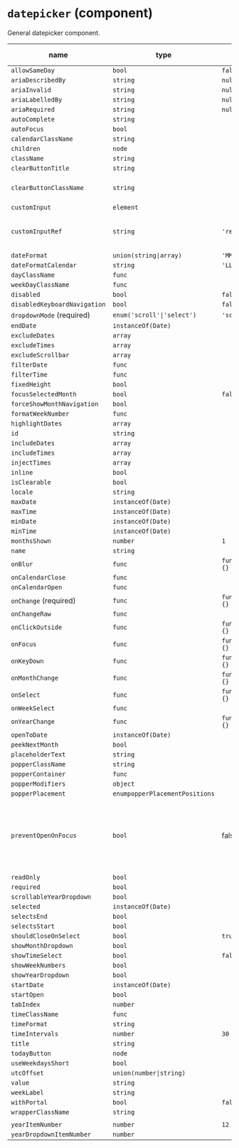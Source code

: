 # `datepicker` (component)

General datepicker component.

| name                         | type                           | default value   | description                                                                                   |
| ---------------------------- | ------------------------------ | --------------- | --------------------------------------------------------------------------------------------- |
| `allowSameDay`               | `bool`                         | `false`         |                                                                                               |
| `ariaDescribedBy`            | `string`                       | `null`          |                                                                                               |
| `ariaInvalid`                | `string`                       | `null`          |                                                                                               |
| `ariaLabelledBy`             | `string`                       | `null`          |                                                                                               |
| `ariaRequired`               | `string`                       | `null`          |                                                                                               |
| `autoComplete`               | `string`                       |                 |                                                                                               |
| `autoFocus`                  | `bool`                         |                 |                                                                                               |
| `calendarClassName`          | `string`                       |                 |                                                                                               |
| `children`                   | `node`                         |                 |                                                                                               |
| `className`                  | `string`                       |                 |                                                                                               |
| `clearButtonTitle`           | `string`                       |                 |                                                                                               |
| `clearButtonClassName`       | `string`                       |                 | Customize the clear button                                                                    |
| `customInput`                | `element`                      |                 |                                                                                               |
| `customInputRef`             | `string`                       | `'ref'`         | The property used to pass the ref callback                                                    |
| `dateFormat`                 | `union(string\|array)`         | `'MM/dd/yyyy'`  |                                                                                               |
| `dateFormatCalendar`         | `string`                       | `'LLLL yyyy'`   |                                                                                               |
| `dayClassName`               | `func`                         |                 |                                                                                               |
| `weekDayClassName`           | `func`                         |                 |                                                                                               |
| `disabled`                   | `bool`                         | `false`         |                                                                                               |
| `disabledKeyboardNavigation` | `bool`                         | `false`         |                                                                                               |
| `dropdownMode` (required)    | `enum('scroll'\|'select')`     | `'scroll'`      |                                                                                               |
| `endDate`                    | `instanceOf(Date)`             |                 |                                                                                               |
| `excludeDates`               | `array`                        |                 |                                                                                               |
| `excludeTimes`               | `array`                        |                 |                                                                                               |
| `excludeScrollbar`           | `array`                        |                 |                                                                                               |
| `filterDate`                 | `func`                         |                 |                                                                                               |
| `filterTime`                 | `func`                         |                 |                                                                                               |
| `fixedHeight`                | `bool`                         |                 |                                                                                               |
| `focusSelectedMonth`         | `bool`                         | `false`                |                                                                                               |
| `forceShowMonthNavigation`   | `bool`                         |                 |                                                                                               |
| `formatWeekNumber`           | `func`                         |                 |                                                                                               |
| `highlightDates`             | `array`                        |                 |                                                                                               |
| `id`                         | `string`                       |                 |                                                                                               |
| `includeDates`               | `array`                        |                 |                                                                                               |
| `includeTimes`               | `array`                        |                 |                                                                                               |
| `injectTimes`                | `array`                        |                 |                                                                                               |
| `inline`                     | `bool`                         |                 |                                                                                               |
| `isClearable`                | `bool`                         |                 |                                                                                               |
| `locale`                     | `string`                       |                 |                                                                                               |
| `maxDate`                    | `instanceOf(Date)`             |                 |                                                                                               |
| `maxTime`                    | `instanceOf(Date)`             |                 |                                                                                               |
| `minDate`                    | `instanceOf(Date)`             |                 |                                                                                               |
| `minTime`                    | `instanceOf(Date)`             |                 |                                                                                               |
| `monthsShown`                | `number`                       | `1`             |                                                                                               |
| `name`                       | `string`                       |                 |                                                                                               |
| `onBlur`                     | `func`                         | `function() {}` |                                                                                               |
| `onCalendarClose`            | `func`                         |                 |                                                                                               |
| `onCalendarOpen`             | `func`                         |                 |                                                                                               |
| `onChange` (required)        | `func`                         | `function() {}` |                                                                                               |
| `onChangeRaw`                | `func`                         |                 |                                                                                               |
| `onClickOutside`             | `func`                         | `function() {}` |                                                                                               |
| `onFocus`                    | `func`                         | `function() {}` |                                                                                               |
| `onKeyDown`                  | `func`                         | `function() {}` |                                                                                               |
| `onMonthChange`              | `func`                         | `function() {}` |                                                                                               |
| `onSelect`                   | `func`                         | `function() {}` |                                                                                               |
| `onWeekSelect`               | `func`                         |                 |                                                                                               |
| `onYearChange`               | `func`                         | `function() {}` |                                                                                               |
| `openToDate`                 | `instanceOf(Date)`             |                 |                                                                                               |
| `peekNextMonth`              | `bool`                         |                 |                                                                                               |
| `placeholderText`            | `string`                       |                 |                                                                                               |
| `popperClassName`            | `string`                       |                 |                                                                                               |
| `popperContainer`            | `func`                         |                 |                                                                                               |
| `popperModifiers`            | `object`                       |                 |                                                                                               |
| `popperPlacement`            | `enumpopperPlacementPositions` |                 |                                                                                               |
| `preventOpenOnFocus`         | `bool`                         | false           | When this is true, the datepicker will not automatically open when the date field is focussed |
| `readOnly`                   | `bool`                         |                 |                                                                                               |
| `required`                   | `bool`                         |                 |                                                                                               |
| `scrollableYearDropdown`     | `bool`                         |                 |                                                                                               |
| `selected`                   | `instanceOf(Date)`             |                 |                                                                                               |
| `selectsEnd`                 | `bool`                         |                 |                                                                                               |
| `selectsStart`               | `bool`                         |                 |                                                                                               |
| `shouldCloseOnSelect`        | `bool`                         | `true`          |                                                                                               |
| `showMonthDropdown`          | `bool`                         |                 |                                                                                               |
| `showTimeSelect`             | `bool`                         | `false`         |                                                                                               |
| `showWeekNumbers`            | `bool`                         |                 |                                                                                               |
| `showYearDropdown`           | `bool`                         |                 |                                                                                               |
| `startDate`                  | `instanceOf(Date)`             |                 |                                                                                               |
| `startOpen`                  | `bool`                         |                 |                                                                                               |
| `tabIndex`                   | `number`                       |                 |                                                                                               |
| `timeClassName`              | `func`                         |                 |                                                                                               |
| `timeFormat`                 | `string`                       |                 |                                                                                               |
| `timeIntervals`              | `number`                       | `30`            |                                                                                               |
| `title`                      | `string`                       |                 |                                                                                               |
| `todayButton`                | `node`                         |                 |                                                                                               |
| `useWeekdaysShort`           | `bool`                         |                 |                                                                                               |
| `utcOffset`                  | `union(number\|string)`        |                 |                                                                                               |
| `value`                      | `string`                       |                 |                                                                                               |
| `weekLabel`                  | `string`                       |                 |                                                                                               |
| `withPortal`                 | `bool`                         | `false`         |                                                                                               |
| `wrapperClassName`           | `string`                       |
|                              |
| `yearItemNumber`             | `number`                       | `12`            |                                                                                               |
| `yearDropdownItemNumber`     | `number`                       |                 |                                                                                               |
